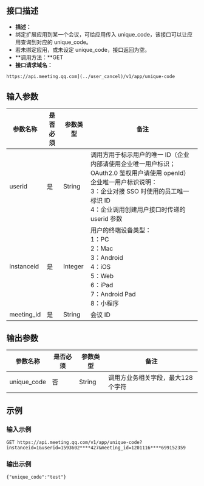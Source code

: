 ## 接口描述
- **描述：**
 - 绑定扩展应用到某一个会议，可给应用传入 unique_code，该接口可以让应用查询到对应的 unique_code。
 - 若未绑定应用，或未设定 unique_code，接口返回为空。
- **调用方法：**GET
- **接口请求域名：**
```plaintext
https://api.meeting.qq.com](../user_cancel)/v1/app/unique-code
```



## 输入参数

| 参数名称 | 是否必须 | 参数类型 | 备注 |
| --- | --- | --- | --- |
| userid | 是 | String | 调用方用于标示用户的唯一 ID（企业内部请使用企业唯一用户标识；OAuth2.0 鉴权用户请使用 openId） 企业唯一用户标识说明： <br>3：企业对接 SSO 时使用的员工唯一标识 ID <br>4：企业调用创建用户接口时传递的 userid 参数 |
| instanceid | 是 | Integer | 用户的终端设备类型： <br>1：PC <br>2：Mac <br>3：Android <br>4：iOS <br>5：Web <br>6：iPad <br>7：Android Pad <br>8：小程序 |
| meeting_id | 是 | String | 会议 ID |

## 输出参数

| 参数名称 | 是否必须 | 参数类型 | 备注 |
| --- | --- | --- | --- |
| unique_code | 否 | String | 调用方业务相关字段，最大128个字符 |


## 示例
### 输入示例
```plaintext
GET https://api.meeting.qq.com/v1/app/unique-code?instanceid=1&userid=1593602****427&meeting_id=1201116****699152359
```

### 输出示例
```plaintext
{"unique_code":"test"}
```
